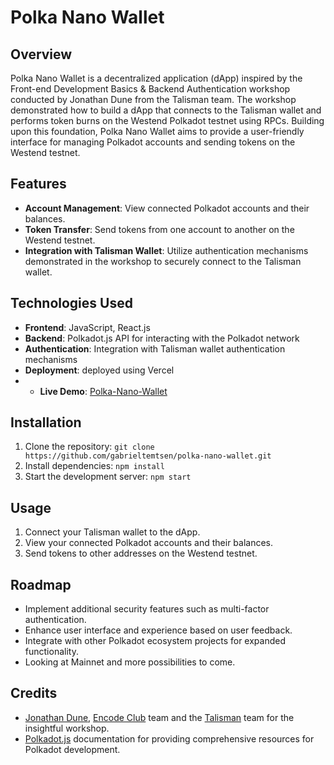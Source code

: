 # Polka Nano Wallet

## Overview

Polka Nano Wallet is a decentralized application (dApp) inspired by the Front-end Development Basics & Backend Authentication workshop conducted by Jonathan Dune from the Talisman team. The workshop demonstrated how to build a dApp that connects to the Talisman wallet and performs token burns on the Westend Polkadot testnet using RPCs. Building upon this foundation, Polka Nano Wallet aims to provide a user-friendly interface for managing Polkadot accounts and sending tokens on the Westend testnet.

## Features

- **Account Management**: View connected Polkadot accounts and their balances.
- **Token Transfer**: Send tokens from one account to another on the Westend testnet.
- **Integration with Talisman Wallet**: Utilize authentication mechanisms demonstrated in the workshop to securely connect to the Talisman wallet.

## Technologies Used

- **Frontend**: JavaScript, React.js
- **Backend**: Polkadot.js API for interacting with the Polkadot network
- **Authentication**: Integration with Talisman wallet authentication mechanisms
- **Deployment**: deployed using Vercel
- - **Live Demo**: [Polka-Nano-Wallet](https://polka-nano-wallet.vercel.app)



## Installation

1. Clone the repository: `git clone https://github.com/gabrieltemtsen/polka-nano-wallet.git`
2. Install dependencies: `npm install`
3. Start the development server: `npm start`

## Usage

1. Connect your Talisman wallet to the dApp.
2. View your connected Polkadot accounts and their balances.
3. Send tokens to other addresses on the Westend testnet.

## Roadmap

- Implement additional security features such as multi-factor authentication.
- Enhance user interface and experience based on user feedback.
- Integrate with other Polkadot ecosystem projects for expanded functionality.
- Looking at Mainnet and more possibilities to come.



## Credits

- [Jonathan Dune](https://github.com/jonathanpdunne), [Encode Club](https://encode.club/) team and the [Talisman](https://github.com/TalismanSociety/) team for the insightful workshop.
- [Polkadot.js](https://polkadot.js.org/docs/api/examples) documentation for providing comprehensive resources for Polkadot development.

